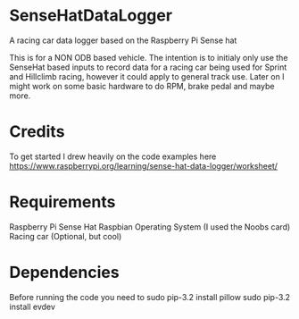 # SenseHatDataLogger
A racing car data logger based on the Raspberry Pi Sense hat

This is for a NON ODB based vehicle. The intention is to initialy only use the SenseHat based inputs to record data for a racing car being used for Sprint and Hillclimb racing, however it could apply to general track use. Later on I might work on some basic hardware to do RPM, brake pedal and maybe more.

# Credits
To get started I drew heavily on the code examples here
https://www.raspberrypi.org/learning/sense-hat-data-logger/worksheet/

# Requirements

Raspberry Pi
Sense Hat
Raspbian Operating System (I used the Noobs card)
Racing car (Optional, but cool)


# Dependencies

Before running the code you need to
sudo pip-3.2 install pillow
sudo pip-3.2 install evdev

